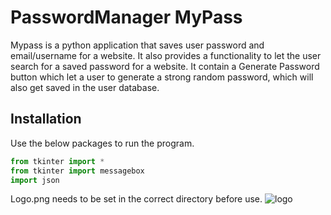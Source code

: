 # PasswordManager MyPass

Mypass is a python application that saves user password and email/username for a website. 
It also provides a functionality to let the user search for a saved password for a website. It contain a Generate Password button which let a user to generate a strong random password, which will also get saved in the user database.   

## Installation

Use the below packages to run the program.

```python
from tkinter import *
from tkinter import messagebox
import json

```

Logo.png needs to be set in the correct directory before use.
![logo](https://github.com/rahulkumarmmmut/PasswordManager/assets/87722928/7b6035e0-67a1-47db-acc6-0a4109881475)
